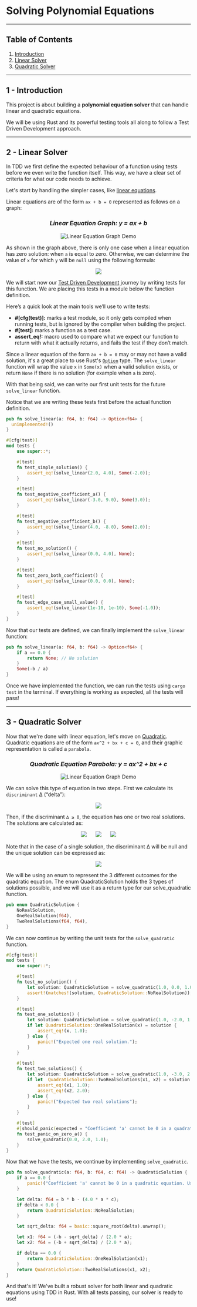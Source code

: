 # **Solving Polynomial Equations**

---

## **Table of Contents**
1. [Introduction](#1---introduction)
2. [Linear Solver](#2---linear-solver)
3. [Quadratic Solver](#3---quadratic-solver)
---

## **1 - Introduction**

This project is about building a **polynomial equation solver** that can handle linear and quadratic equations.

We will be using Rust and its powerful testing tools all along to follow a Test Driven Development approach.

---

## **2 - Linear Solver**

In TDD we first define the expected behaviour of a function using tests before we even write the function itself.
This way, we have a clear set of criteria for what our code needs to achieve.

Let's start by handling the simpler cases, like [linear equations](https://en.wikipedia.org/wiki/Linear_equation).

Linear equations are of the form `ax + b = 0` represented as follows on a graph:

<div align="center">
  <h3><i>Linear Equation Graph: y = ax + b</i></h3>
  <img src="assets/linear_equation.gif" alt="Linear Equation Graph Demo">
</div>

As shown in the graph above, there is only one case when a linear equation has zero solution: when `a` is equal to zero.
Otherwise, we can determine the value of `x` for which `y` will be `null` using the following formula:

<div align="center">
  <img src="https://latex.codecogs.com/svg.image?\inline&space;\LARGE&space;{\color{White}\mathbf{x=-\frac{b}{a}}}">
</div>

We will start now our [Test Driven Development](https://en.wikipedia.org/wiki/Test-driven_development) journey by writing tests for this function.
We are placing this tests in a module below the function definition.

Here’s a quick look at the main tools we’ll use to write tests:

- **#[cfg(test)]:** marks a test module, so it only gets compiled when running tests, but is ignored by the compiler when building the project.
- **#[test]:** marks a function as a test case.
- **assert_eq!:** macro used to compare what we expect our function to return with what it actually returns, and fails the test if they don’t match.

Since a linear equation of the form  `ax + b = 0` may or may not have a valid solution, it's a great place to use Rust's [`Option`](https://doc.rust-lang.org/book/ch06-01-defining-an-enum.html#the-option-enum-and-its-advantages-over-null-values) type.
The `solve_linear` function will wrap the value `x` in `Some(x)` when a valid solution exists, or return `None` if there is no solution (for example when `a` is zero).

With that being said, we can write our first unit tests for the future `solve_linear` function.

Notice that we are writing these tests first before the actual function definition.

```rust
pub fn solve_linear(a: f64, b: f64) -> Option<f64> {
  unimplemented!()
}

#[cfg(test)]
mod tests {
    use super::*;

    #[test]
    fn test_simple_solution() {
        assert_eq!(solve_linear(2.0, 4.0), Some(-2.0));
    }

    #[test]
    fn test_negative_coefficient_a() {
        assert_eq!(solve_linear(-3.0, 9.0), Some(3.0));
    }

    #[test]
    fn test_negative_coefficient_b() {
        assert_eq!(solve_linear(4.0, -8.0), Some(2.0));
    }

    #[test]
    fn test_no_solution() {
        assert_eq!(solve_linear(0.0, 4.0), None);
    }

    #[test]
    fn test_zero_both_coefficient() {
        assert_eq!(solve_linear(0.0, 0.0), None);
    }

    #[test]
    fn test_edge_case_small_value() {
        assert_eq!(solve_linear(1e-10, 1e-10), Some(-1.0));
    }
}
```

Now that our tests are defined, we can finally implement the `solve_linear` function:

```rust
pub fn solve_linear(a: f64, b: f64) -> Option<f64> {
    if a == 0.0 {
        return None; // No solution
    }
    Some(-b / a)
}
```

Once we have implemented the function, we can run the tests using `cargo test` in the terminal.
If everything is working as expected, all the tests will pass!

---

## **3 - Quadratic Solver**

Now that we're done with linear equation, let's move on [Quadratic](https://en.wikipedia.org/wiki/Quadratic_equation).
Quadratic equations are of the form `ax^2 + bx + c = 0`, and their graphic representation is called a `parabola`.

<div align="center">
  <h3><i>Quadratic Equation Parabola: y = ax^2 + bx + c</i></h3>
  <img src="assets/quadratic_equation.gif" alt="Linear Equation Graph Demo">
</div>

We can solve this type of equation in two steps. First we calculate its `discriminant` ∆ (“delta”):

<div align="center">
  <img src="https://latex.codecogs.com/svg.image?\inline&space;\LARGE&space;{\color{White}\Delta=b^{2}-4ac}">
</div>

Then, if the discriminant `∆ ≥ 0`, the equation has one or two real solutions.
The solutions are calculated as:

<div align="center">
  <img src="https://latex.codecogs.com/svg.image?\inline&space;\LARGE&space;{\color{White}x_{1}=\frac{-b-\sqrt{\Delta}}{2a}}" style="margin-right: 20px;">
  <img src="https://latex.codecogs.com/svg.image?\inline&space;\LARGE&space;{\color{White}and}" style="margin-right: 20px;">
  <img src="https://latex.codecogs.com/svg.image?\inline&space;\LARGE&space;{\color{White}x_{2}=\frac{-b&plus;\sqrt{\Delta}}{2a}}">
</div>

Note that in the case of a single solution, the discriminant ∆ will be null and the unique solution can be expressed as:

<div align="center">
  <img src="https://latex.codecogs.com/svg.image?\inline&space;\LARGE&space;{\color{White}x_{0}=\frac{-b}{2a}}">
</div>

We will be using an enum to represent the 3 different outcomes for the quadratic equation.
The enum QuadraticSolution holds the 3 types of solutions possible, and we will use it as a return type for our solve_quadratic function.

```rust
pub enum QuadraticSolution {
    NoRealSolution,
    OneRealSolution(f64),
    TwoRealSolutions(f64, f64),
}
```

We can now continue by writing the unit tests for the `solve_quadratic` function.

```rust
#[cfg(test)]
mod tests {
    use super::*;

    #[test]
    fn test_no_solution() {
        let solution: QuadraticSolution = solve_quadratic(1.0, 0.0, 1.0);
        assert!(matches!(solution, QuadraticSolution::NoRealSolution));
    }

    #[test]
    fn test_one_solution() {
        let solution: QuadraticSolution = solve_quadratic(1.0, -2.0, 1.0);
        if let QuadraticSolution::OneRealSolution(x) = solution {
            assert_eq!(x, 1.0);
        } else {
            panic!("Expected one real solution.");
        }
    }

    #[test]
    fn test_two_solutions() {
        let solution: QuadraticSolution = solve_quadratic(1.0, -3.0, 2.0);
        if let  QuadraticSolution::TwoRealSolutions(x1, x2) = solution {
            assert_eq!(x1, 1.0);
            assert_eq!(x2, 2.0);
        } else {
            panic!("Expected two real solutions");
        }
    }

    #[test]
    #[should_panic(expected = "Coefficient 'a' cannot be 0 in a quadratic equation. Use a linear solver.")]
    fn test_panic_on_zero_a() {
        solve_quadratic(0.0, 2.0, 1.0);
    }
}
```
Now that we have the tests, we continue by implementing `solve_quadratic`.

```rust
pub fn solve_quadratic(a: f64, b: f64, c: f64) -> QuadraticSolution {
    if a == 0.0 {
        panic!("Coefficient 'a' cannot be 0 in a quadratic equation. Use a linear solver.")
    }

    let delta: f64 = b * b - (4.0 * a * c);
    if delta < 0.0 {
        return QuadraticSolution::NoRealSolution;
    }

    let sqrt_delta: f64 = basic::square_root(delta).unwrap();

    let x1: f64 = (-b - sqrt_delta) / (2.0 * a);
    let x2: f64 = (-b + sqrt_delta) / (2.0 * a);

    if delta == 0.0 {
        return QuadraticSolution::OneRealSolution(x1);
    }
    return QuadraticSolution::TwoRealSolutions(x1, x2);
}
```

And that's it! We've built a robust solver for both linear and quadratic equations using TDD in Rust. With all tests passing, our solver is ready to use!
